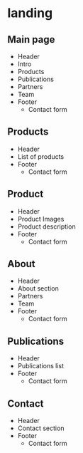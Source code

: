# landing

## Main page

- Header
- Intro
- Products
- Publications
- Partners
- Team
- Footer
  - Contact form

## Products

- Header
- List of products
- Footer
  - Contact form

## Product

- Header
- Product Images
- Product description
- Footer
  - Contact form

## About 

- Header
- About section
- Partners
- Team
- Footer
  - Contact form

## Publications

- Header
- Publications list
- Footer
  - Contact form

## Contact

- Header
- Contact section
- Footer
  - Contact form
